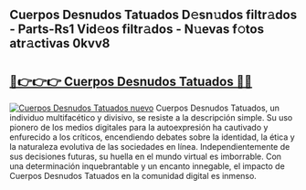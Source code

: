 ## Cuerpos Desnudos Tatuados D𝚎sn𝚞dos filtr𝚊dos - Parts-Rs1 Vid𝚎os filtr𝚊dos - N𝚞evas f𝚘tos atr𝚊ctivas 0kvv8

# <h2><a href="http://mbar3es.tromn.icu/?c=Cuerpos+Desnudos+Tatuados">🔗👉👉👉 Cuerpos Desnudos Tatuados 🔗🔗</a></h2>

[![Cuerpos Desnudos Tatuados nuevo](https://i.imgur.com/pEAQMta.gif)](http://mbar3es.tromn.icu/?c=Cuerpos+Desnudos+Tatuados)
Cuerpos Desnudos Tatuados, un individuo multifacético y divisivo, se resiste a la descripción simple. Su uso pionero de los medios digitales para la autoexpresión ha cautivado y enfurecido a los críticos, encendiendo debates sobre la identidad, la ética y la naturaleza evolutiva de las sociedades en línea. Independientemente de sus decisiones futuras, su huella en el mundo virtual es imborrable. Con una determinación inquebrantable y un encanto innegable, el impacto de Cuerpos Desnudos Tatuados en la comunidad digital es inmenso.
